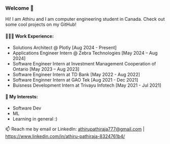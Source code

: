 ### Welcome 👋 


Hi! I am Athiru and I am computer engineering student in Canada. Check out some cool projects on my GitHub!

#### 👨🏽‍💻 Work Experience: 
- Solutions Architect @ Plotly [Aug 2024 - Present]
- Applications Engineer Intern @ Zebra Technologies [May 2024 – Aug 2024]
- Software Engineer Intern at Investment Management Cooperation of Ontario [May 2023 – Aug 2023]
- Software Engineer Intern at TD Bank [May 2022 - Aug 2022]
- Software Enginner Intern at GAO Tek [Aug 2021 - Dec 2021]
- Buisness Development Intern at Trivayu Infotech [May 2021 - Jul 2021] 


#### 🌱 My Interests: 
- Software Dev
- ML
- Learning in general :)
  

 📫 Reach me by email or LinkedIn: athirupathiraja777@gmail.com | https://www.linkedin.com/in/athiru-pathiraja-8324761b4/

<!---
athirupathiraja/athirupathiraja is a ✨ special ✨ repository because its `README.md` (this file) appears on your GitHub profile.
You can click the Preview link to take a look at your changes.
--->
